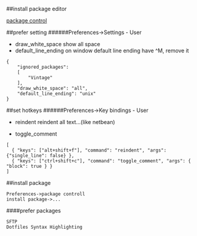 

##install package editor

[package control]

##prefer setting
######Preferences->Settings - User

- draw_white_space
show all space
- default_line_ending
on window default line ending have ^M, remove it


```
{
	"ignored_packages":
	[
		"Vintage"
	],
    "draw_white_space": "all",
    "default_line_ending": "unix"
}
```

##set hotkeys
######Preferences->Key bindings - User

- reindent
reindent all text...(like netbean)

- toggle_comment

```
[
  { "keys": ["alt+shift+f"], "command": "reindent", "args": {"single_line": false} },
  { "keys": ["ctrl+shift+c"], "command": "toggle_comment", "args": { "block": true } }
]
```

##install package

```
Preferences->package controll
install package->...
```

####prefer packages
```
SFTP
Dotfiles Syntax Highlighting
```




[package control]:https://sublime.wbond.net/installation
